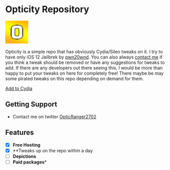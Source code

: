 # Opticity Repository

![Opticity Icon](https://raw.githubusercontent.com/Cvenos/opticity/master/CydiaIcon.png)

Opticity is a simple repo that has obviously Cydia/Sileo tweaks on it. I try to have only iOS 12 Jailbrek by [pwn20wnd](https://twitter.com/Pwn20wnd). You can also always [contact me](https://twitter.com/opticranger2702) if you think a tweak should be removed or have any suggestions for tweaks to add. If there are any developers out there seeing this, I would be more than happy to put your tweaks on here for completely free! There maybe be may some pirated tweaks on this repo depending on demand for them.


[Add to Cydia](cydia://url/https://cydia.saurik.com/api/share#?source=https://cvenos.github.io/opticity/)

## Getting Support
* Contact me on twitter [OpticRanger2702](https://twitter.com/opticranger2702)

## Features
- [x] **Free Hosting**
- [x] **Tweaks up on the repo within a day
- [ ] **Depictions**
- [ ] **Paid packages***
